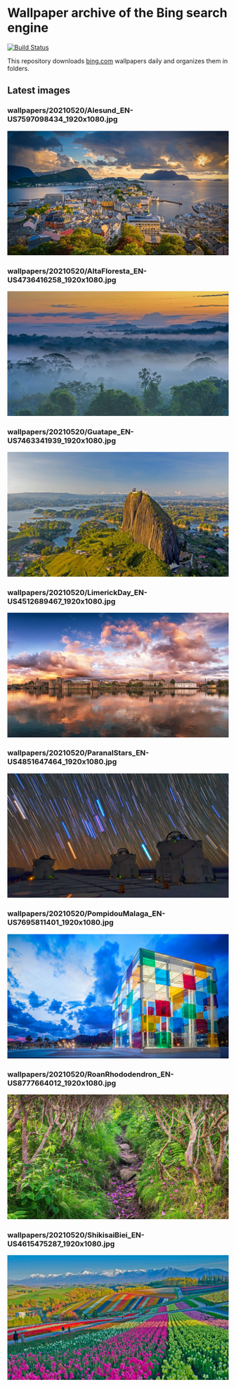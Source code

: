 # Wallpaper archive of the Bing search engine

[![Build Status](https://travis-ci.org/kijart/bing-daily-images-dl.svg?branch=wallpapers)](https://travis-ci.org/kijart/bing-daily-images-dl)

This repository downloads [bing.com](https://www.bing.com) wallpapers daily and organizes them in folders.

## Latest images

<!-- Wallpapers -->

### wallpapers/20210520/Alesund_EN-US7597098434_1920x1080.jpg

![wallpapers/20210520/Alesund_EN-US7597098434_1920x1080.jpg](wallpapers/20210520/Alesund_EN-US7597098434_1920x1080.jpg)

### wallpapers/20210520/AltaFloresta_EN-US4736416258_1920x1080.jpg

![wallpapers/20210520/AltaFloresta_EN-US4736416258_1920x1080.jpg](wallpapers/20210520/AltaFloresta_EN-US4736416258_1920x1080.jpg)

### wallpapers/20210520/Guatape_EN-US7463341939_1920x1080.jpg

![wallpapers/20210520/Guatape_EN-US7463341939_1920x1080.jpg](wallpapers/20210520/Guatape_EN-US7463341939_1920x1080.jpg)

### wallpapers/20210520/LimerickDay_EN-US4512689467_1920x1080.jpg

![wallpapers/20210520/LimerickDay_EN-US4512689467_1920x1080.jpg](wallpapers/20210520/LimerickDay_EN-US4512689467_1920x1080.jpg)

### wallpapers/20210520/ParanalStars_EN-US4851647464_1920x1080.jpg

![wallpapers/20210520/ParanalStars_EN-US4851647464_1920x1080.jpg](wallpapers/20210520/ParanalStars_EN-US4851647464_1920x1080.jpg)

### wallpapers/20210520/PompidouMalaga_EN-US7695811401_1920x1080.jpg

![wallpapers/20210520/PompidouMalaga_EN-US7695811401_1920x1080.jpg](wallpapers/20210520/PompidouMalaga_EN-US7695811401_1920x1080.jpg)

### wallpapers/20210520/RoanRhododendron_EN-US8777664012_1920x1080.jpg

![wallpapers/20210520/RoanRhododendron_EN-US8777664012_1920x1080.jpg](wallpapers/20210520/RoanRhododendron_EN-US8777664012_1920x1080.jpg)

### wallpapers/20210520/ShikisaiBiei_EN-US4615475287_1920x1080.jpg

![wallpapers/20210520/ShikisaiBiei_EN-US4615475287_1920x1080.jpg](wallpapers/20210520/ShikisaiBiei_EN-US4615475287_1920x1080.jpg)

